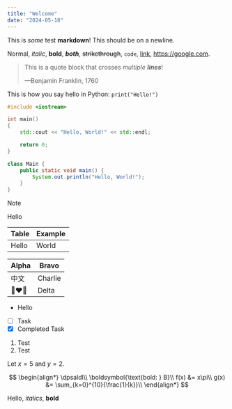 ```yaml
---
title: "Welcome"
date: "2024-05-18"
---
```

This is *some* test **markdown**!
This should be on a newline.

Normal, *italic*, **bold**, ***both***, ~~strikethrough~~, `code`, [link](), https://google.com.

> This is a quote block
> that crosses *multiple **lines***!
> 
> —Benjamin Franklin, 1760

This is how you say hello in Python: `print("Hello!")`

```cpp
#include <iostream>

int main()
{
    std::cout << "Hello, World!" << std::endl;

    return 0;
}
```

```java
class Main {
    public static void main() {
        System.out.println("Hello, World!");
    }
}
```

> [!NOTE]
> Hello

| Table | Example |
| - | - |
| Hello | World |

| Alpha | Bravo |
| - | - |
| 中文 | Charlie |
| 👩‍❤️‍👩 | Delta |

- Hello
- [ ] Task
- [x] Completed Task
1. Test
2. Test

Let $x=5$ and $y=2$.

$$
\begin{align*}
\dpsaldl\\
\boldsymbol{\text{bold: } B}\\
f(x) &= x\pi\\
g(x) &= \sum_{k=0}^{10}{\frac{1}{k}}\\
\end{align*}
$$


Hello, *italics*, **bold**
